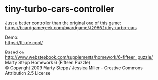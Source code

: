 # tiny-turbo-cars-controller

Just a better controller than the original one of this game:                                                                
https://boardgamegeek.com/boardgame/329862/tiny-turbo-cars

Demo:                                                                                      
https://ttc.de.cool/ 
                                                                      

Based on                                                                           
http://www.webstepbook.com/supplements/homework/6-fifteen_puzzle/                                                                                   
Marty Stepp Homework 6 (Fifteen Puzzle)                                                                                   
© Copyright 2009 Marty Stepp / Jessica Miller - Creative Commons Attribution 2.5 License

